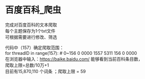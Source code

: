 百度百科_爬虫
===========
完成对百度百科的文本爬取<br>
每个主题保存为1个txt文件<br>
可根据需要进行修改、筛选<br>

代码中（157）确定爬取范围：<br>
for threadID in range(157):  # 0~156 0 0000 1557 5311   156 0 0000<br>
在浏览器中输入：https://baike.baidu.com/ 能够看到当前百科条目数， <br>
爬取上限=总数/10万+1<br>
目前有15,870,110	个词条 ；爬取上限 = 59<br>
